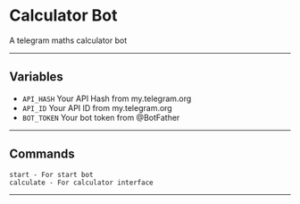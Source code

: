 # Calculator Bot
A telegram maths calculator bot

---

## Variables

- `API_HASH` Your API Hash from my.telegram.org
- `API_ID` Your API ID from my.telegram.org
- `BOT_TOKEN` Your bot token from @BotFather

---

## Commands

```
start - For start bot
calculate - For calculator interface
```

---

